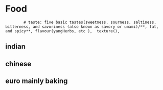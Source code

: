 # Food 

			# taste: five basic tastes(sweetness, sourness, saltiness, bitterness, and savoriness (also known as savory or umami)/**, fat, and spicy**, flavour(yangHerbs, etc ),  texture(),  

## indian


## chinese

## euro mainly baking 
